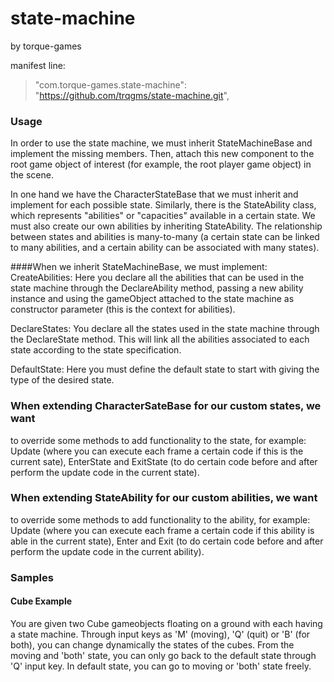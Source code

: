 # state-machine

by torque-games



manifest line: 

> "com.torque-games.state-machine": "https://github.com/trqgms/state-machine.git",

### Usage

In order to use the state machine, we must inherit StateMachineBase and implement
the missing members. Then, attach this new component to the root game object of
interest (for example, the root player game object) in the scene.

In one hand we have the CharacterStateBase that we must inherit and implement
for each possible state. Similarly, there is the StateAbility class, which
represents "abilities" or "capacities" available in a certain state. We must also
create our own abilities by inheriting StateAbility. The relationship between states
and abilities is many-to-many (a certain state can be linked to many abilities, and 
a certain ability can be associated with many states).

####When we inherit StateMachineBase, we must implement:
CreateAbilities:
    Here you declare all the abilities that can be used in the state machine through the DeclareAbility method,
passing a new ability instance and using the gameObject attached to the state
machine as constructor parameter (this is the context for abilities).

DeclareStates:
    You declare all the states used in the state machine through the DeclareState method.
This will link all the abilities associated to each state according to the state specification.

DefaultState: Here you must define the default state to start with giving the
type of the desired state.

### When extending CharacterSateBase for our custom states, we want
to override some methods to add functionality to the state, for example:
Update (where you can execute each frame a certain code if this is the
current sate), EnterState and ExitState (to do certain code before and
after perform the update code in the current state).

### When extending StateAbility for our custom abilities, we want
to override some methods to add functionality to the ability, for example:
Update (where you can execute each frame a certain code if this ability is able
in the current state), Enter and Exit (to do certain code before and
after perform the update code in the current ability).


### Samples

#### Cube Example
You are given two Cube gameobjects floating on a ground
with each having a state machine. Through input keys as 'M' (moving), 
'Q' (quit) or 'B' (for both), you can change dynamically the states
of the cubes. From the moving and 'both' state, you can only go back
to the default state through 'Q' input key. In default state, you can
go to moving or 'both' state freely.